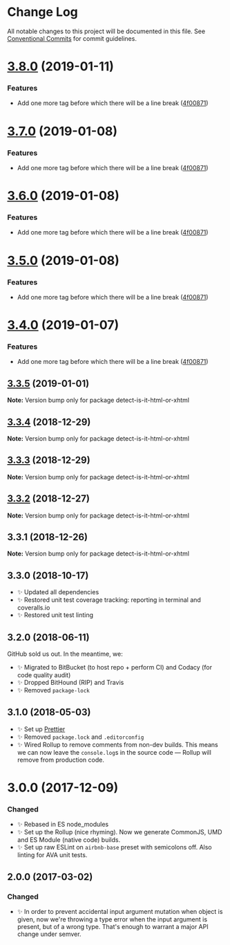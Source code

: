 # Change Log

All notable changes to this project will be documented in this file.
See [Conventional Commits](https://conventionalcommits.org) for commit guidelines.

# [3.8.0](https://bitbucket.org/codsen/codsen/src/master/packages/detect-is-it-html-or-xhtml/compare/detect-is-it-html-or-xhtml@3.3.5...detect-is-it-html-or-xhtml@3.8.0) (2019-01-11)

### Features

- Add one more tag before which there will be a line break ([4f00871](https://bitbucket.org/codsen/codsen/src/master/packages/detect-is-it-html-or-xhtml/commits/4f00871))

# [3.7.0](https://bitbucket.org/codsen/codsen/src/master/packages/detect-is-it-html-or-xhtml/compare/detect-is-it-html-or-xhtml@3.3.5...detect-is-it-html-or-xhtml@3.7.0) (2019-01-08)

### Features

- Add one more tag before which there will be a line break ([4f00871](https://bitbucket.org/codsen/codsen/src/master/packages/detect-is-it-html-or-xhtml/commits/4f00871))

# [3.6.0](https://bitbucket.org/codsen/codsen/src/master/packages/detect-is-it-html-or-xhtml/compare/detect-is-it-html-or-xhtml@3.3.5...detect-is-it-html-or-xhtml@3.6.0) (2019-01-08)

### Features

- Add one more tag before which there will be a line break ([4f00871](https://bitbucket.org/codsen/codsen/src/master/packages/detect-is-it-html-or-xhtml/commits/4f00871))

# [3.5.0](https://bitbucket.org/codsen/codsen/src/master/packages/detect-is-it-html-or-xhtml/compare/detect-is-it-html-or-xhtml@3.3.5...detect-is-it-html-or-xhtml@3.5.0) (2019-01-08)

### Features

- Add one more tag before which there will be a line break ([4f00871](https://bitbucket.org/codsen/codsen/src/master/packages/detect-is-it-html-or-xhtml/commits/4f00871))

# [3.4.0](https://bitbucket.org/codsen/codsen/src/master/packages/detect-is-it-html-or-xhtml/compare/detect-is-it-html-or-xhtml@3.3.5...detect-is-it-html-or-xhtml@3.4.0) (2019-01-07)

### Features

- Add one more tag before which there will be a line break ([4f00871](https://bitbucket.org/codsen/codsen/src/master/packages/detect-is-it-html-or-xhtml/commits/4f00871))

## [3.3.5](https://bitbucket.org/codsen/codsen/src/master/packages/detect-is-it-html-or-xhtml/compare/detect-is-it-html-or-xhtml@3.3.4...detect-is-it-html-or-xhtml@3.3.5) (2019-01-01)

**Note:** Version bump only for package detect-is-it-html-or-xhtml

## [3.3.4](https://bitbucket.org/codsen/codsen/src/master/packages/detect-is-it-html-or-xhtml/compare/detect-is-it-html-or-xhtml@3.3.3...detect-is-it-html-or-xhtml@3.3.4) (2018-12-29)

**Note:** Version bump only for package detect-is-it-html-or-xhtml

## [3.3.3](https://bitbucket.org/codsen/codsen/src/master/packages/detect-is-it-html-or-xhtml/compare/detect-is-it-html-or-xhtml@3.3.2...detect-is-it-html-or-xhtml@3.3.3) (2018-12-29)

**Note:** Version bump only for package detect-is-it-html-or-xhtml

## [3.3.2](https://bitbucket.org/codsen/codsen/src/master/packages/detect-is-it-html-or-xhtml/compare/detect-is-it-html-or-xhtml@3.3.1...detect-is-it-html-or-xhtml@3.3.2) (2018-12-27)

**Note:** Version bump only for package detect-is-it-html-or-xhtml

## 3.3.1 (2018-12-26)

**Note:** Version bump only for package detect-is-it-html-or-xhtml

## 3.3.0 (2018-10-17)

- ✨ Updated all dependencies
- ✨ Restored unit test coverage tracking: reporting in terminal and coveralls.io
- ✨ Restored unit test linting

## 3.2.0 (2018-06-11)

GitHub sold us out. In the meantime, we:

- ✨ Migrated to BitBucket (to host repo + perform CI) and Codacy (for code quality audit)
- ✨ Dropped BitHound (RIP) and Travis
- ✨ Removed `package-lock`

## 3.1.0 (2018-05-03)

- ✨ Set up [Prettier](https://prettier.io)
- ✨ Removed `package.lock` and `.editorconfig`
- ✨ Wired Rollup to remove comments from non-dev builds. This means we can now leave the `console.log`s in the source code — Rollup will remove from production code.

# 3.0.0 (2017-12-09)

### Changed

- ✨ Rebased in ES node_modules
- ✨ Set up the Rollup (nice rhyming). Now we generate CommonJS, UMD and ES Module (native code) builds.
- ✨ Set up raw ESLint on `airbnb-base` preset with semicolons off. Also linting for AVA unit tests.

## 2.0.0 (2017-03-02)

### Changed

- ✨ In order to prevent accidental input argument mutation when object is given, now we're throwing a type error when the input argument is present, but of a wrong type. That's enough to warrant a major API change under semver.
